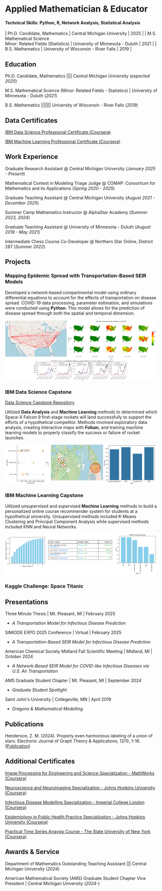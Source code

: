 # Applied Mathematician & Educator

#### Technical Skills: Python, R, Network Analysis, Statistical Analysis


| Ph.D. Candidate, Mathematics    | Central Michigan University         | 2025     |
| M.S. Mathematical Science  <br> Minor: Related Fields (Statistics)     | University of Minnesota - Duluth    | 2021     |
| B.S. Mathematics                | University of Wisconsin - River Falls | 2019   |


## Education

Ph.D. Candidate, Mathematics |||| Central Michigan University (_expected 2025_) 

M.S. Mathematical Science (Minor: Related Fields - Statistics) | University of Minnesota - Duluth (_2021_)

B.S. Mathematics ||||||| University of Wisconsin - River Falls (_2019_)

## Data Certificates

[IBM Data Science Professional Certificate (Coursera)](https://www.coursera.org/account/accomplishments/specialization/29JW4NIZ6RT5)

[IBM Machine Learning Professional Certificate (Coursera)](https://www.coursera.org/account/accomplishments/specialization/KHIT6QIBV51K)

## Work Experience

Graduate Research Assistant @ Central Michigan University (_January 2025 - Present_)

Mathematical Contest in Modeling Triage Judge @ COMAP: Consortium for Mathematics and its Applications (_Spring 2020 - 2025_)

Graduate Teaching Assistant @ Central Michigan University (_August 2021 - December 2025_)

Summer Camp Mathematics Instructor @ AlphaStar Academy (_Summer 2023, 2024_)

Graduate Teaching Assistant @ University of Minnesota - Duluth (_August 2019 - May 2021_)

Intermediate Chess Course Co-Developer @ Northern Star Online, District 287 (_Summer 2022_)

## Projects

### Mapping Epidemic Spread with Transportation-Based SEIR Models
Developed a network-based compartmental model using ordinary differential equations to account for the effects of transportation on disease spread. 
COVID-19 data processing, parameter estimation, and simulations were conducted using **Python**. This model allows for the prediction of disease spread through
both the spatial and temporal dimension. 

![Covid Figures](/assets/img/covid_figures.png)

### IBM Data Science Capstone
[Data Science Capstone Repository](https://github.com/zmhenderson/IBM-Data-Science-Capstone)

Utilized **Data Analysis** and **Machine Learning** methods to determined which Space-X Falcon 9 first-stage rockets will land successfully to support the efforts of a hypothetical competitor. Methods involved exploratory data analysis, creating interactive maps with **Folium**, and training machine learning models to properly classify the success or failure of rocket launches. 

![Data Science Figures](/assets/img/data_science_figures.png)

### IBM Machine Learning Capstone

Utilized unsupervised and supervised **Machine Learning** methods to build a personalized online course recommender system for students at a hypothetical university. Unsupervised methods included K-Means Clustering and Principal Component Analysis while supervised methods included KNN and Neural Networks.  

![ML Figures](/assets/img/ml_figures.png)

### Kaggle Challenge: Space Titanic

## Presentations

Three Minute Thesis | Mt. Pleasant, MI | February 2025
- _A Transportation Model for Infectious Disease Prediction_

SIMIODE EXPO 2025 Conference | Virtual | February 2025
- _A Transportation-Based SEIR Model for Infectious Disease Prediction_

American Chemical Society Midland Fall Scientific Meeting | Midland, MI | October 2024
- _A Network-Based SEIR Model for COVID-like Infectious Diseases via U.S. Air Transportation_

AMS Graduate Student Chapter | Mt. Pleasant, MI | September 2024
- _Graduate Student Spotlight_

Saint John's University | Collegeville, MN | April 2019
- _Dragons & Mathematical Modelling_
  
## Publications

Henderson, Z. M. (2024). Properly even harmonious labeling of a union of stars. Electronic Journal of Graph Theory & Applications, 12(1), 1-16. ([Publication](https://www.ejgta.org/index.php/ejgta/article/view/1375))

## Additional Certificates

[Image Processing for Engineering and Science Specialization - MathWorks (Coursera)](https://www.coursera.org/account/accomplishments/specialization/VRYY92H3LQPV)

[Neuroscience and Neuroimaging Specialization - Johns Hopkins University (Coursera)](https://www.coursera.org/account/accomplishments/specialization/3NR8Y7PCSFUT)

[Infectious Disease Modelling Specialization - Imperial College London (Coursera)](https://www.coursera.org/account/accomplishments/specialization/TJSLQUS5JSRZ)

[Epidemiology in Public Health Practice Specialization - Johns Hopkins University (Coursera)](https://www.coursera.org/account/accomplishments/specialization/ANRQ3NJFCA8N)

[Practical Time Series Anaysis Course - The State University of New York (Coursera)](https://www.coursera.org/account/accomplishments/verify/XBUMLUP976WB)

## Awards & Service 

Department of Mathematics Outstanding Teaching Assistant ||| Central Michigan University (_2024_)

American Mathematical Society (AMS) Graduate Student Chapter Vice President | Central Michigan University (_2024-_)


								       		
